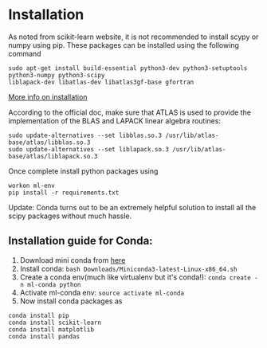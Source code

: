 # Installation

As noted from scikit-learn website, it is not recommended to install scypy or numpy using pip. These
packages can be installed using the following command

```shell
sudo apt-get install build-essential python3-dev python3-setuptools python3-numpy python3-scipy 
liblapack-dev libatlas-dev libatlas3gf-base gfortran
```

[More info on installation](http://www.scipy.org/scipylib/building/linux.html)

According to the official doc, make sure that ATLAS is used to provide the implementation of the 
BLAS and LAPACK linear algebra routines:

```shell
sudo update-alternatives --set libblas.so.3 /usr/lib/atlas-base/atlas/libblas.so.3
sudo update-alternatives --set liblapack.so.3 /usr/lib/atlas-base/atlas/liblapack.so.3
```

Once complete install python packages using
```shell
workon ml-env
pip install -r requirements.txt
```

Update: Conda turns out to be an extremely helpful solution to install all the scipy packages
without much hassle.

## Installation guide for Conda:
 1. Download mini conda from [here](http://conda.pydata.org/miniconda.html)
 2. Install conda: `bash Downloads/Miniconda3-latest-Linux-x86_64.sh`
 3. Create a conda env(much like virtualenv but it's conda!): `conda create -n ml-conda python`
 4. Activate ml-conda env: `source activate ml-conda`
 5. Now install conda packages as 
 ```shell
 conda install pip
 conda install scikit-learn
 conda install matplotlib
 conda install pandas
 ```
